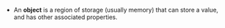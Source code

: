 - An **object** is a region of  storage (usually memory) that can store a value, and has other associated properties.